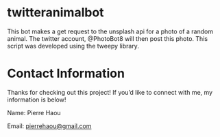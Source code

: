 # twitteranimalbot
This bot makes a get request to the unsplash api for a photo of a random animal. The twitter account, @PhotoBot8 will then post this photo. This script was developed using the tweepy library.
# Contact Information
Thanks for checking out this project! If you’d like to connect with me, my information is below!

Name: Pierre Haou

Email: pierrehaou@gmail.com
